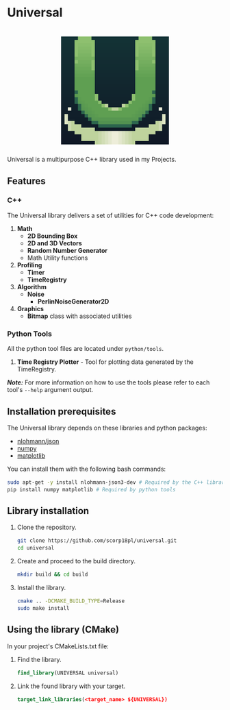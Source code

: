# Universal

<h1 align="center">
  <img src="static/universal-logo.png" width="50%" alt="Universal">
</h1>

Universal is a multipurpose C++ library used in my Projects.

## Features
### C++
The Universal library delivers a set of utilities for C++ code development: 
1. **Math**
   - **2D Bounding Box**
   - **2D and 3D Vectors**
   - **Random Number Generator**
   - Math Utility functions
2. **Profiling**
   - **Timer**
   - **TimeRegistry**
3. **Algorithm**
   - **Noise** 
        - **PerlinNoiseGenerator2D**
4. **Graphics**
   - **Bitmap** class with associated utilities
### Python Tools
All the python tool files are located under `python/tools`.
1. **Time Registry Plotter** - Tool for plotting data generated by the TimeRegistry.

***Note:*** For more information on how to use the tools please refer to each tool's `--help` argument output.

## Installation prerequisites
The Universal library depends on these libraries and python packages:

 - [nlohmann/json](https://github.com/nlohmann/json)
 - [numpy](https://numpy.org/)
 - [matplotlib](https://matplotlib.org/)

You can install them with the following bash commands:
```Bash
sudo apt-get -y install nlohmann-json3-dev # Required by the C++ library
pip install numpy matplotlib # Required by python tools
```
## Library installation
1. Clone the repository.
    ```bash
    git clone https://github.com/scorp18pl/universal.git
    cd universal
    ```
2. Create and proceed to the build directory.
    ```bash
    mkdir build && cd build
    ```
3. Install the library.
    ```bash
    cmake .. -DCMAKE_BUILD_TYPE=Release
    sudo make install
    ```

## Using the library (CMake)
In your project's CMakeLists.txt file:
1. Find the library.
    ```CMake
    find_library(UNIVERSAL universal)
    ```
2. Link the found library with your target.
    ```CMake
    target_link_libraries(<target_name> ${UNIVERSAL})
    ```
